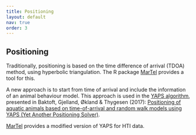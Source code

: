 ```yaml
---
title: Positioning
layout: default
nav: true
order: 3
---
```


## Positioning

Traditionally, positioning is based on the time difference of arrival (TDOA) method, using hyperbolic triangulation. The R package [MarTel](https://gitlab.com/RTbecard/toal) provides a tool for this.

A new approach is to start from time of arrival and include the information of an animal behaviour model. This approach is used in the [YAPS algorithm](https://github.com/baktoft/yaps), presented in Baktoft, Gjelland, Økland & Thygesen (2017): [Positioning of aquatic animals based on time-of-arrival and random walk models using YAPS (Yet Another Positioning Solver)](https://www.nature.com/articles/s41598-017-14278-z.pdf).

[MarTel](https://gitlab.com/RTbecard/toal) provides a modified version of YAPS for HTI data.


<!---
Link to all kinds of adapted YAPS versions for different systems (e.g. James’ code for HTI system)
Link to TDOA algorithm code
-->

